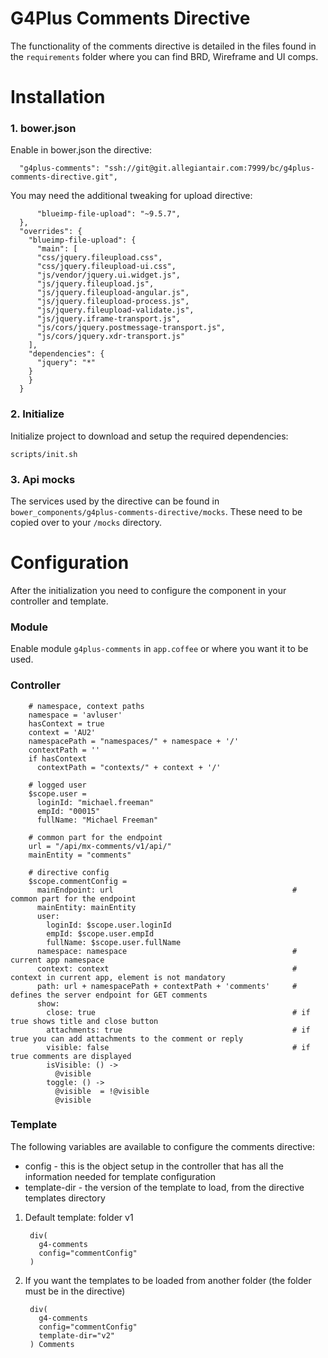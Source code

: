 # G4Plus Comments Directive

The functionality of the comments directive is detailed in the files found in the `requirements` folder where you can find BRD, Wireframe and UI comps.

# Installation

### 1. bower.json
Enable in bower.json the directive:

      "g4plus-comments": "ssh://git@git.allegiantair.com:7999/bc/g4plus-comments-directive.git",

You may need the additional tweaking for upload directive:

          "blueimp-file-upload": "~9.5.7",
      },
      "overrides": {
        "blueimp-file-upload": {
          "main": [
          "css/jquery.fileupload.css",
          "css/jquery.fileupload-ui.css",
          "js/vendor/jquery.ui.widget.js",
          "js/jquery.fileupload.js",
          "js/jquery.fileupload-angular.js",
          "js/jquery.fileupload-process.js",
          "js/jquery.fileupload-validate.js",
          "js/jquery.iframe-transport.js",
          "js/cors/jquery.postmessage-transport.js",
          "js/cors/jquery.xdr-transport.js"
        ],
        "dependencies": {
          "jquery": "*"
        }
        }
      }

### 2. Initialize

Initialize project to download and setup the required dependencies:

    scripts/init.sh


### 3. Api mocks

The services used by the directive can be found in `bower_components/g4plus-comments-directive/mocks`. These need to be copied over to your `/mocks` directory.

# Configuration
After the initialization you need to configure the component in your controller and template.

### Module

Enable module `g4plus-comments` in `app.coffee` or where you want it to be used.

### Controller

        # namespace, context paths
        namespace = 'avluser'
        hasContext = true
        context = 'AU2'
        namespacePath = "namespaces/" + namespace + '/'
        contextPath = ''
        if hasContext
          contextPath = "contexts/" + context + '/'

        # logged user
        $scope.user =
          loginId: "michael.freeman"
          empId: "00015"
          fullName: "Michael Freeman"

        # common part for the endpoint
        url = "/api/mx-comments/v1/api/"
        mainEntity = "comments"

        # directive config
        $scope.commentConfig =
          mainEndpoint: url                                        # common part for the endpoint
          mainEntity: mainEntity
          user:
            loginId: $scope.user.loginId
            empId: $scope.user.empId
            fullName: $scope.user.fullName
          namespace: namespace                                     # current app namespace
          context: context                                         # context in current app, element is not mandatory
          path: url + namespacePath + contextPath + 'comments'     # defines the server endpoint for GET comments
          show:
            close: true                                            # if true shows title and close button
            attachments: true                                      # if true you can add attachments to the comment or reply
            visible: false                                         # if true comments are displayed
            isVisible: () ->
              @visible
            toggle: () ->
              @visible  = !@visible
              @visible


### Template
The following variables are available to configure the comments directive:
* config - this is the object setup in the controller that has all the information needed for template configuration
* template-dir - the version of the template to load, from the directive templates directory

1. Default template: folder v1

        div(
          g4-comments
          config="commentConfig"
        )

2. If you want the templates to be loaded from another folder (the folder must be in the directive)

        div(
          g4-comments
          config="commentConfig"
          template-dir="v2"
        ) Comments


